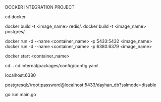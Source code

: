 DOCKER INTEGRATION PROJECT
<!-- 1. Go to the docker folder -->
cd docker
<!-- 2. Then build docker images  -->
docker build -t <image_name> redis/.
docker build -t <image_name> postgres/.
<!-- 3. run and give the container name -->
docker run -d --name <container_name> -p 5433:5432 <image_name>
docker run -d --name <container_name> -p 6380:6379 <image_name>
<!-- 4. start container -->
docker start <container_name>
<!-- 5. edit the config.yaml -->
cd ..
cd internal/packages/config/config.yaml
<!-- redis file  -->
localhost:6380
<!-- postgres file -->
postgresql://root:password@localhost:5433/dayhan_db?sslmode=disable
<!-- 6. lastly you will run project -->
<!-- cd ./cmd/main.go give the terminal here -->
go run main.go